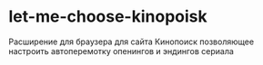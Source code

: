 # let-me-choose-kinopoisk
Расширение для браузера для сайта Кинопоиск позволяющее настроить автоперемотку опенингов и эндингов сериала
